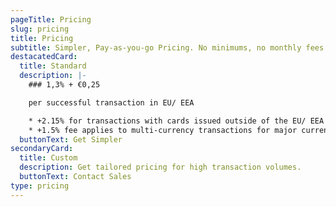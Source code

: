 ```yaml
---
pageTitle: Pricing
slug: pricing
title: Pricing
subtitle: Simpler, Pay-as-you-go Pricing. No minimums, no monthly fees.
destacatedCard:
  title: Standard
  description: |-
    ### 1,3% + €0,25

    per successful transaction in EU/ EEA

    * +2.15% for transactions with cards issued outside of the EU/ EEA
    * +1.5% fee applies to multi-currency transactions for major currencies
  buttonText: Get Simpler
secondaryCard:
  title: Custom
  description: Get tailored pricing for high transaction volumes.
  buttonText: Contact Sales
type: pricing
---
```

